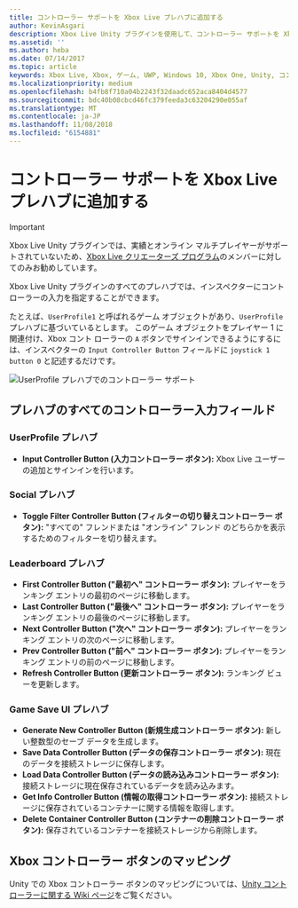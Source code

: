 ```yaml
---
title: コントローラー サポートを Xbox Live プレハブに追加する
author: KevinAsgari
description: Xbox Live Unity プラグインを使用して、コントローラー サポートを Xbox Live プレハブに追加する
ms.assetid: ''
ms.author: heba
ms.date: 07/14/2017
ms.topic: article
keywords: Xbox Live, Xbox, ゲーム, UWP, Windows 10, Xbox One, Unity, コントローラー サポート
ms.localizationpriority: medium
ms.openlocfilehash: b4fb8f710a04b2243f32daadc652aca8404d4577
ms.sourcegitcommit: bdc40b08cbcd46fc379feeda3c63204290e055af
ms.translationtype: MT
ms.contentlocale: ja-JP
ms.lasthandoff: 11/08/2018
ms.locfileid: "6154881"
---
```

# <a name="add-controller-support-to-xbox-live-prefabs"></a>コントローラー サポートを Xbox Live プレハブに追加する

> [!IMPORTANT]
> Xbox Live Unity プラグインでは、実績とオンライン マルチプレイヤーがサポートされていないため、[Xbox Live クリエーターズ プログラム](../developer-program-overview.md)のメンバーに対してのみお勧めしています。

Xbox Live Unity プラグインのすべてのプレハブでは、インスペクターにコントローラーの入力を指定することができます。

たとえば、`UserProfile1` と呼ばれるゲーム オブジェクトがあり、`UserProfile` プレハブに基づいているとします。 このゲーム オブジェクトをプレイヤー 1 に関連付け、Xbox コント ローラーの `A` ボタンでサインインできるようにするには、インスペクターの `Input Controller Button` フィールドに `joystick 1 button 0` と記述するだけです。

  ![UserProfile プレハブでのコントローラー サポート](../images/unity/controller-support-example.png)

## <a name="all-prefab-controller-input-fields"></a>プレハブのすべてのコントローラー入力フィールド
### <a name="userprofile-prefab"></a>UserProfile プレハブ
- **Input Controller Button (入力コントローラー ボタン):** Xbox Live ユーザーの追加とサインインを行います。

### <a name="social-prefab"></a>Social プレハブ
- **Toggle Filter Controller Button (フィルターの切り替えコントローラー ボタン):** "すべての" フレンドまたは "オンライン" フレンド のどちらかを表示するためのフィルターを切り替えます。

### <a name="leaderboard-prefab"></a>Leaderboard プレハブ
- **First Controller Button ("最初へ" コントローラー ボタン):** プレイヤーをランキング エントリの最初のページに移動します。
- **Last Controller Button ("最後へ" コントローラー ボタン):** プレイヤーをランキング エントリの最後のページに移動します。
- **Next Controller Button ("次へ" コントローラー ボタン):** プレイヤーをランキング エントリの次のページに移動します。
- **Prev Controller Button ("前へ" コントローラー ボタン):** プレイヤーをランキング エントリの前のページに移動します。
- **Refresh Controller Button (更新コントローラー ボタン):** ランキング ビューを更新します。


### <a name="game-save-ui-prefab"></a>Game Save UI プレハブ
- **Generate New Controller Button (新規生成コントローラー ボタン):** 新しい整数型のセーブ データを生成します。
- **Save Data Controller Button (データの保存コントローラー ボタン):** 現在のデータを接続ストレージに保存します。
- **Load Data Controller Button (データの読み込みコントローラー ボタン):** 接続ストレージに現在保存されているデータを読み込みます。
- **Get Info Controller Button (情報の取得コントローラー ボタン):** 接続ストレージに保存されているコンテナーに関する情報を取得します。
- **Delete Container Controller Button (コンテナーの削除コントローラー ボタン):** 保存されているコンテナーを接続ストレージから削除します。

## <a name="xbox-controller-button-mappings"></a>Xbox コントローラー ボタンのマッピング

Unity での Xbox コントローラー ボタンのマッピングについては、[Unity コントローラーに関する Wiki ページ](http://wiki.unity3d.com/index.php?title=Xbox360Controller)をご覧ください。
